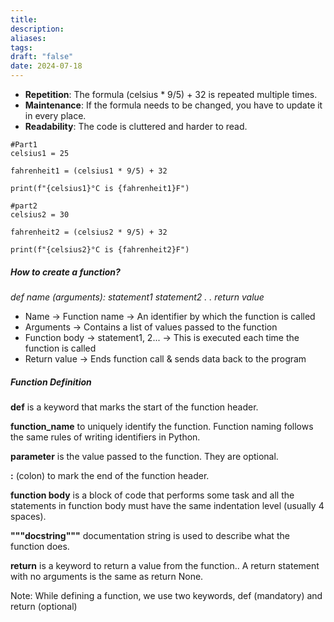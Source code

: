```yaml
---
title: 
description: 
aliases: 
tags: 
draft: "false"
date: 2024-07-18
---
```

- **Repetition**: The formula (celsius * 9/5) + 32 is repeated multiple times.
- **Maintenance**: If the formula needs to be changed, you have to update it in every place.
- **Readability**: The code is cluttered and harder to read.

```
#Part1
celsius1 = 25

fahrenheit1 = (celsius1 * 9/5) + 32

print(f"{celsius1}°C is {fahrenheit1}F")
```

```
#part2
celsius2 = 30

fahrenheit2 = (celsius2 * 9/5) + 32

print(f"{celsius2}°C is {fahrenheit2}F")
```

##### How to create a function?

*def name (arguments):*
*statement1*
*statement2*
*.*
*.*
*return value*

- Name -> Function name -> An identifier by which the function is called
- Arguments -> Contains a list of values passed to the function
- Function body -> statement1, 2... -> This is executed each time the function is called
- Return value -> Ends function call & sends data back to the program

##### Function Definition
**def** is a keyword that marks the start of the function header.

**function_name** to uniquely identify the function. Function naming follows the same rules of writing identifiers in Python.

**parameter** is the value passed to the function. They are optional.

**:** (colon) to mark the end of the function header.

**function body** is a block of code that performs some task and all the statements in function body must have the same indentation level (usually 4 spaces).

**"""docstring"""** documentation string is used to describe what the function does.

**return** is a keyword to return a value from the function.. A return statement with no arguments is the same as return None.

Note: While defining a function, we use two keywords, def (mandatory) and return (optional)

